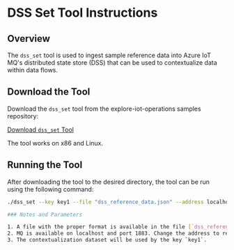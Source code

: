 # DSS Set Tool Instructions

## Overview
The `dss_set` tool is used to ingest sample reference data into Azure IoT MQ's distributed state store (DSS) that can be used to contextualize data within data flows.

## Download the Tool
Download the `dss_set` tool from the explore-iot-operations samples repository:

[Download `dss_set` Tool](https://github.com/Azure-Samples/explore-iot-operations/tree/main/samples/dss_set/bin/x86_linux)

The tool works on x86 and Linux.

## Running the Tool
After downloading the tool to the desired directory, the tool can be run using the following command:

```bash
./dss_set --key key1 --file "dss_reference_data.json" --address localhost --port 1883

### Notes and Parameters

1. A file with the proper format is available in the file [`dss_reference_data.json`](https://github.com/Azure-Samples/explore-iot-operations/blob/main/samples/dss_set/dss_reference_data.json).
2. MQ is available on localhost and port 1883. Change the address to reflect the current deployment.
3. The contextualization dataset will be used by the key `key1`.


